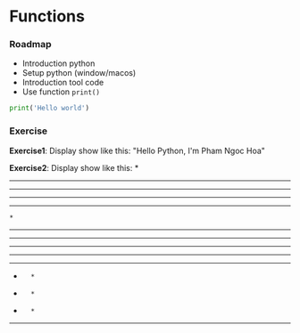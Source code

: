 # Functions

### Roadmap
- Introduction python
- Setup python (window/macos)
- Introduction tool code
- Use function `print()`
```python
print('Hello world')
```

### Exercise

**Exercise1**: Display show like this: "Hello Python, I'm Pham Ngoc Hoa"

**Exercise2**: Display show like this:
*
***
*****
*******
*********

    *
   ***
  *****
 *******
*********

*********
*       *
*       *
*       *
*********
